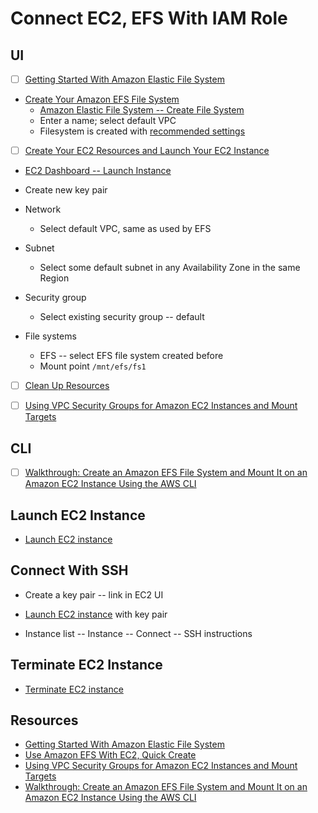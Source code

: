 # Connect EC2, EFS With IAM Role

## UI

- [ ] [Getting Started With Amazon Elastic File System](https://docs.aws.amazon.com/efs/latest/ug/getting-started.html)

- [Create Your Amazon EFS File System](https://docs.aws.amazon.com/efs/latest/ug/gs-step-two-create-efs-resources.html)
  - [Amazon Elastic File System -- Create File System](https://console.aws.amazon.com/efs/)
  - Enter a name; select default VPC
  - Filesystem is created with [recommended settings](https://docs.aws.amazon.com/efs/latest/ug/gs-step-two-create-efs-resources.html)
  
- [ ] [Create Your EC2 Resources and Launch Your EC2 Instance](https://docs.aws.amazon.com/efs/latest/ug/gs-step-one-create-ec2-resources.html)

- [EC2 Dashboard -- Launch Instance](https://eu-north-1.console.aws.amazon.com/ec2/home?region=eu-north-1#LaunchInstances:)

- Create new key pair

- Network
  - Select default VPC, same as used by EFS

- Subnet
  - Select some default subnet in any Availability Zone in the same Region

- Security group
  - Select existing security group -- default

- File systems
  - EFS -- select EFS file system created before
  - Mount point `/mnt/efs/fs1`

- [ ] [Clean Up Resources](https://docs.aws.amazon.com/efs/latest/ug/gs-step-five-cleanup.html)

- [ ] [Using VPC Security Groups for Amazon EC2 Instances and Mount Targets](https://docs.aws.amazon.com/efs/latest/ug/network-access.html)

## CLI

- [ ] [Walkthrough: Create an Amazon EFS File System and Mount It on an Amazon EC2 Instance Using the AWS CLI](https://docs.aws.amazon.com/efs/latest/ug/wt1-getting-started.html)

## Launch EC2 Instance

- [Launch EC2 instance](https://eu-north-1.console.aws.amazon.com/ec2/home?region=eu-north-1#Home:)

## Connect With SSH

- Create a key pair -- link in EC2 UI

- [Launch EC2 instance](https://eu-north-1.console.aws.amazon.com/ec2/home?region=eu-north-1#Home:) with key pair

- Instance list -- Instance -- Connect -- SSH instructions

## Terminate EC2 Instance

- [Terminate EC2 instance](https://eu-north-1.console.aws.amazon.com/ec2/home?region=eu-north-1#Home:)

## Resources

- [Getting Started With Amazon Elastic File System](https://docs.aws.amazon.com/efs/latest/ug/getting-started.html)
- [Use Amazon EFS With EC2, Quick Create](https://docs.aws.amazon.com/AWSEC2/latest/UserGuide/AmazonEFS.html)
- [Using VPC Security Groups for Amazon EC2 Instances and Mount Targets](https://docs.aws.amazon.com/efs/latest/ug/network-access.html)
- [Walkthrough: Create an Amazon EFS File System and Mount It on an Amazon EC2 Instance Using the AWS CLI](https://docs.aws.amazon.com/efs/latest/ug/wt1-getting-started.html)
